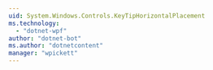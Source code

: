 ```yaml
---
uid: System.Windows.Controls.KeyTipHorizontalPlacement
ms.technology: 
  - "dotnet-wpf"
author: "dotnet-bot"
ms.author: "dotnetcontent"
manager: "wpickett"
---
```

